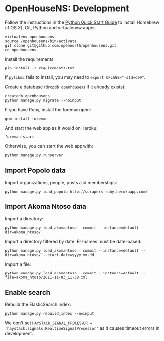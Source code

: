 # OpenHouseNS: Development

Follow the instructions in the [Python Quick Start Guide](https://github.com/opennorth/opennorth.ca/wiki/Python-Quick-Start%3A-OS-X) to install Homebrew (if OS X), Git, Python and virtualenvwrapper.

    virtualenv openhousens
    source /openhousens/bin/activate
    git clone git@github.com:opennorth/openhousens.git
    cd openhousens

Install the requirements:

    pip install -r requirements.txt

If `pylibmc` fails to install, you may need to `export CFLAGS="-std=c99"`.

Create a database (`dropdb openhousens` if it already exists):

    createdb openhousens
    python manage.py migrate --noinput

If you have Ruby, install the foreman gem:

    gem install foreman

And start the web app as it would on Heroku:

    foreman start

Otherwise, you can start the web app with:

    python manage.py runserver

## Import Popolo data

Import organizations, people, posts and memberships:

    python manage.py load_popolo http://scrapers-ruby.herokuapp.com/

## Import Akoma Ntoso data

Import a directory:

    python manage.py load_akomantoso --commit --instance=default --dir=akoma_ntoso/

Import a directory filtered by date. Filenames must be date-based:

    python manage.py load_akomantoso --commit --instance=default --dir=akoma_ntoso/ --start-date=yyyy-mm-dd

Import a file:

    python manage.py load_akomantoso --commit --instance=default --file=akoma_ntoso/2011-11-03_11-38.xml

## Enable search

Rebuild the ElasticSearch index:

    python manage.py rebuild_index --noinput

We don't set `HAYSTACK_SIGNAL_PROCESSOR = 'haystack.signals.RealtimeSignalProcessor'` as it causes timeout errors in development.

